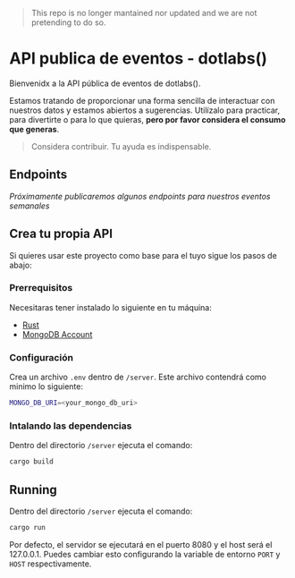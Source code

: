 > This repo is no longer mantained nor updated and we are not pretending to do so.

# API publica de eventos - dotlabs()

Bienvenidx a la API pública de eventos de dotlabs().

Estamos tratando de proporcionar una forma sencilla de interactuar con nuestros datos y estamos abiertos a sugerencias. Utilízalo para practicar, para divertirte o para lo que quieras, **pero por favor considera el consumo que generas**.

> Considera contribuir. Tu ayuda es indispensable.

## Endpoints

*Próximamente publicaremos algunos endpoints para nuestros eventos semanales*

## Crea tu propia API

Si quieres usar este proyecto como base para el tuyo sigue los pasos de abajo:

### Prerrequisitos

Necesitaras tener instalado lo siguiente en tu máquina:

- [Rust](https://www.rust-lang.org/tools/install)
- [MongoDB Account](https://www.mongodb.com/cloud/atlas)

### Configuración

Crea un archivo `.env` dentro de `/server`. Este archivo contendrá como minimo lo siguiente:

```bash
MONGO_DB_URI=<your_mongo_db_uri>
```

### Intalando las dependencias

Dentro del directorio `/server` ejecuta el comando:

```bash
cargo build
```

## Running

Dentro del directorio `/server` ejecuta el comando:

```bash
cargo run
```

Por defecto, el servidor se ejecutará en el puerto 8080 y el host será el 127.0.0.1. Puedes cambiar esto configurando la variable de entorno `PORT` y `HOST` respectivamente.

